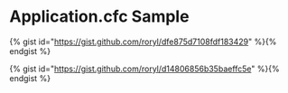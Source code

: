 # Application.cfc Sample

{% gist id="https://gist.github.com/roryl/dfe875d7108fdf183429" %}{% endgist %}

{% gist id="https://gist.github.com/roryl/d14806856b35baeffc5e" %}{% endgist %}